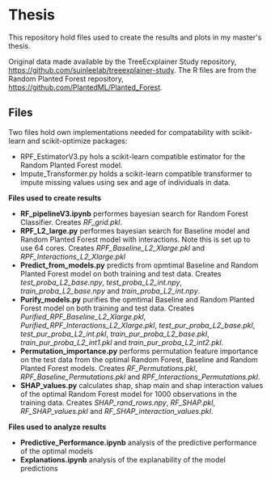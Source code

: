 # Thesis

This repository hold files used to create the results and plots in my master's thesis.

Original data made available by the TreeEcxplainer Study repository, https://github.com/suinleelab/treeexplainer-study. 
The R files are from the Random Planted Forest repository, https://github.com/PlantedML/Planted_Forest.

## Files

Two files hold own implementations needed for compatability with scikit-learn and scikit-optimize packages:
- RPF_EstimatorV3.py hols a scikit-learn compatible estimator for the Random Planted Forest model.
- Impute_Transformer.py holds a scikit-learn compatible transformer to impute missing values using sex and age of individuals in data. 

**Files used to create results**
- **RF_pipelineV3.ipynb** performes bayesian search for Random Forest Classifier. Creates *RF_grid.pkl*.
- **RPF_L2_large.py** performes bayesian search for Baseline model and Random Planted Forest model with interactions. Note this is set up to use 64 cores. Creates *RPF_Baseline_L2_Xlarge.pkl* and *RPF_Interactions_L2_Xlarge.pkl*
- **Predict_from_models.py** predicts from opmtimal Baseline and Random Planted Forest model on both training and test data. Creates *test_proba_L2_base.npy*, *test_proba_L2_int.npy*, *train_proba_L2_base.npy* and *train_proba_L2_int.npy*.
- **Purify_models.py** purifies the opmtimal Baseline and Random Planted Forest model on both training and test data. Creates *Purified_RPF_Baseline_L2_Xlarge.pkl*, *Purified_RPF_Interactions_L2_Xlarge.pkl*, *test_pur_proba_L2_base.pkl*, *test_pur_proba_L2_int.pkl*, *train_pur_proba_L2_base.pkl*, *train_pur_proba_L2_int1.pkl* and *train_pur_proba_L2_int2.pkl*.
- **Permutation_importance.py** performs permutation feature importance on the test data from the optimal Random Forest, Baseline and Random Planted Forest models. Creates *RF_Permutations.pkl*, *RPF_Baseline_Permutations.pkl* and *RPF_Interactions_Permutations.pkl*.
- **SHAP_values.py** calculates shap, shap main and shap interaction values of the optimal Random Forest model for 1000 observations in the training data. Creates *SHAP_rand_rows.npy*, *RF_SHAP.pkl*, *RF_SHAP_values.pkl* and *RF_SHAP_interaction_values.pkl*.

**Files used to analyze results**
- **Predictive_Performance.ipynb** analysis of the predictive performance of the optimal models
- **Explanations.ipynb** analysis of the explanability of the model predictions
